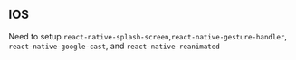 ## IOS

Need to setup `react-native-splash-screen`,`react-native-gesture-handler`, `react-native-google-cast`, and `react-native-reanimated`
